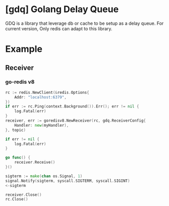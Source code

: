 # [gdq] Golang Delay Queue
GDQ is a library that leverage db or cache to be setup as a delay queue. For current version, Only redis can adapt to this library.

# Example
## Receiver
### go-redis v8
```go
rc := redis.NewClient(&redis.Options{
  	Addr: "localhost:6379",
})
if err := rc.Ping(context.Background()).Err(); err != nil {
	log.Fatal(err)
}
receiver, err := goredisv8.NewReceiver(rc, gdq.ReceiverConfig{
	Handler: new(myHandler),
}, topic)

if err != nil {
	log.Fatal(err)
}

go func() {
	receiver.Receive()
}()

sigterm := make(chan os.Signal, 1)
signal.Notify(sigterm, syscall.SIGTERM, syscall.SIGINT)
<-sigterm

receiver.Close()
rc.Close()
```
